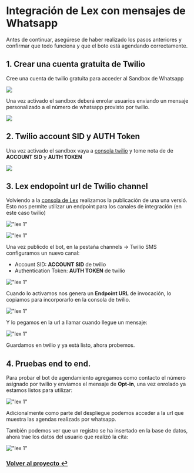 # Integración de Lex con mensajes de Whatsapp

Antes de continuar, asegúrese de haber realizado los pasos anteriores y confirmar que todo funciona y que el boto está agendando correctamente. 

## 1. Crear una cuenta gratuita de Twilio

Cree una cuenta de twilio gratuita para acceder al Sandbox de Whatsapp


[![](http://img.youtube.com/vi/O2PB6o2E8aA/0.jpg)](http://www.youtube.com/watch?v=O2PB6o2E8aA "Whatsapp Sandbox")


Una vez activado el sandbox deberá enrolar usuarios enviando un mensaje personalizado a el número de whatsapp provisto por twilio.

![](img/twilio3.jpg)

## 2. Twilio account SID y AUTH Token
 
Una vez activado el sandbox vaya a [consola twilio](https://www.twilio.com/console) y tome nota de de **ACCOUNT SID** y **AUTH TOKEN**

![](img/twilio2.jpg)

## 3. Lex endopoint url de Twilio channel

Volviendo a la [consola de Lex](https://console.aws.amazon.com/lex/home) realizamos la publicación de una una versió. Esto nos permite utilizar un endpoint para los canales de integración (en este caso twilio)

!["lex 1"](img/Lex_9.jpg)

!["lex 1"](img/Lex_11.jpg)


Una vez publicdo el bot, en la pestaña channels -> Twilio SMS configuramos un nuevo canal:

* Account SID: **ACCOUNT SID**  de twilio
* Authentication Token: **AUTH TOKEN** de twilio

!["lex 1"](img/Lex_12.jpg)

Cuando lo activamos nos genera un **Endpoint URL** de invocación, lo copiamos para incorporarlo en la consola de twilio.

!["lex 1"](img/Lex_13.jpg)

Y lo pegamos en la url a llamar cuando llegue un mensaje:

!["lex 1"](img/twilio4.jpg)


Guardamos en twilio y ya está listo, ahora probemos.


## 4. Pruebas end to end.

Para probar el bot de agendamiento agregamos como contacto el número asignado por twilio y enviamos el mensaje de **Opt-in**, una vez enrolado ya estamos listos para utilizar:

!["lex 1"](img/whatsapp_1.jpeg)

Adicionalmente como parte del despliegue podemos acceder a la url que muestra las agendas realizads por whatsapp. 

También podemos ver que un registro se ha insertado en la base de datos, ahora trae los datos del usuario que realizó la cita:

!["lex 1"](img/dynamo_console_4.jpg)



### **[Volver al proyecto ↩️ ](README_Step_by_Step.md)**